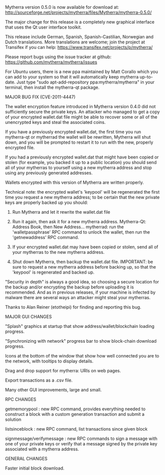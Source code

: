 Mytherra version 0.5.0 is now available for download at:
http://sourceforge.net/projects/mytherra/files/Mytherra/mytherra-0.5.0/

The major change for this release is a completely new graphical interface that uses the Qt user interface toolkit.

This release include German, Spanish, Spanish-Castilian, Norwegian and Dutch translations. More translations are welcome; join the project at Transifex if you can help:
https://www.transifex.net/projects/p/mytherra/

Please report bugs using the issue tracker at github:
https://github.com/mytherra/mytherra/issues

For Ubuntu users, there is a new ppa maintained by Matt Corallo which you can add to your system so that it will automatically keep mytherra up-to-date.  Just type "sudo apt-add-repository ppa:mytherra/mytherra" in your terminal, then install the mytherra-qt package.

MAJOR BUG FIX  (CVE-2011-4447)

The wallet encryption feature introduced in Mytherra version 0.4.0 did not sufficiently secure the private keys. An attacker who
managed to get a copy of your encrypted wallet.dat file might be able to recover some or all of the unencrypted keys and steal the
associated coins.

If you have a previously encrypted wallet.dat, the first time you run mytherra-qt or mytherrad the wallet will be rewritten, Mytherra will
shut down, and you will be prompted to restart it to run with the new, properly encrypted file.

If you had a previously encrypted wallet.dat that might have been copied or stolen (for example, you backed it up to a public
location) you should send all of your mytherras to yourself using a new mytherra address and stop using any previously generated addresses.

Wallets encrypted with this version of Mytherra are written properly.

Technical note: the encrypted wallet's 'keypool' will be regenerated the first time you request a new mytherra address; to be certain that the
new private keys are properly backed up you should:

1. Run Mytherra and let it rewrite the wallet.dat file

2. Run it again, then ask it for a new mytherra address.
Mytherra-Qt: Address Book, then New Address...
mytherrad: run the 'walletpassphrase' RPC command to unlock the wallet,  then run the 'getnewaddress' RPC command.

3. If your encrypted wallet.dat may have been copied or stolen, send  all of your mytherras to the new mytherra address.

4. Shut down Mytherra, then backup the wallet.dat file.
IMPORTANT: be sure to request a new mytherra address before backing up, so that the 'keypool' is regenerated and backed up.

"Security in depth" is always a good idea, so choosing a secure location for the backup and/or encrypting the backup before uploading it is recommended. And as in previous releases, if your machine is infected by malware there are several ways an attacker might steal your mytherras.

Thanks to Alan Reiner (etotheipi) for finding and reporting this bug.

MAJOR GUI CHANGES

"Splash" graphics at startup that show address/wallet/blockchain loading progress.

"Synchronizing with network" progress bar to show block-chain download progress.

Icons at the bottom of the window that show how well connected you are to the network, with tooltips to display details.

Drag and drop support for mytherra: URIs on web pages.

Export transactions as a .csv file.

Many other GUI improvements, large and small.

RPC CHANGES

getmemorypool : new RPC command, provides everything needed to construct a block with a custom generation transaction and submit a solution

listsinceblock : new RPC command, list transactions since given block

signmessage/verifymessage : new RPC commands to sign a message with one of your private keys or verify that a message signed by the private key associated with a mytherra address.

GENERAL CHANGES

Faster initial block download.
